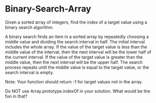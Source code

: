 # Binary-Search-Array

Given a sorted array of integers, find the index of a target value using a binary search algorithm.

A binary search finds an item in a sorted array by repeatedly choosing a middle value and dividing the search interval in half. The initial interval includes the whole array. If the value of the target value is less than the middle value of the interval, then the next interval will be the lower half of the current interval. If the value of the target value is greater than the middle value, then the next interval will be the upper half. The search process repeats until the middle value is equal to the target value, or the search interval is empty.


Note:
Your function should return -1 for target values not in the array. 

Do NOT use Array.prototype.indexOf in your solution. What would be the fun in that?
